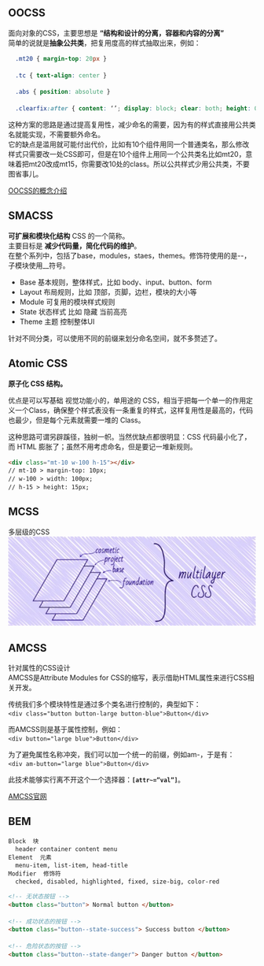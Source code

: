 
## OOCSS
  面向对象的CSS，主要思想是 **“结构和设计的分离，容器和内容的分离”**  
  简单的说就是**抽象公共类**，把复用度高的样式抽取出来，例如：
  ```css
    .mt20 { margin-top: 20px }

    .tc { text-align: center }

    .abs { position: absolute }

    .clearfix:after { content: ‘’; display: block; clear: both; height: 0 }
  ```
  这种方案的思路是通过提高复用性，减少命名的需要，因为有的样式直接用公共类名就能实现，不需要额外命名。  
  它的缺点是滥用就可能付出代价，比如有10个组件用同一个普通类名，那么修改样式只需要改一处CSS即可，但是在10个组件上用同一个公共类名比如mt20，意味着把mt20改成mt15，你需要改10处的class。所以公共样式少用公共类，不要图省事儿。  

  [OOCSS的概念介绍](https://www.w3cplus.com/css/oocss-concept)

## SMACSS
  **可扩展和模块化结构** CSS 的一个简称。  
  主要目标是 **减少代码量，简化代码的维护**。  
  在整个系列中，包括了base，modules，staes，themes。修饰符使用的是--，子模块使用__符号。
  - Base 基本规则，整体样式，比如 body、input、button、form
  - Layout 布局规则，比如 顶部，页脚，边栏，模块的大小等
  - Module 可复用的模块样式规则
  - State 状态样式 比如 隐藏 当前高亮
  - Theme 主题 控制整体UI

   针对不同分类，可以使用不同的前缀来划分命名空间，就不多赘述了。

## Atomic CSS
  **原子化 CSS 结构。**

  优点是可以写基础 视觉功能小的，单用途的 CSS，相当于把每一个单一的作用定义一个Class，确保整个样式表没有一条重复的样式，这样复用性是最高的，代码也最少，但是每个元素就需要一堆的 Class。

  这种思路可谓另辟蹊径，独树一帜。当然优缺点都很明显：CSS 代码最小化了，而 HTML 膨胀了；虽然不用考虑命名，但是要记一堆新规则。

  ```html
  <div class="mt-10 w-100 h-15"></div>
  // mt-10 > margin-top: 10px;
  // w-100 > width: 100px;
  // h-15 > height: 15px;
  ```

## MCSS

  多层级的CSS  
  ![](./MCSS.jpg)  

## AMCSS
  针对属性的CSS设计  
  AMCSS是Attribute Modules for CSS的缩写，表示借助HTML属性来进行CSS相关开发。  

  传统我们多个模块特性是通过多个类名进行控制的，典型如下：  
  `<div class="button button-large button-blue">Button</div>`  

  而AMCSS则是基于属性控制，例如：  
  `<div button="large blue">Button</div>`  

  为了避免属性名称冲突，我们可以加一个统一的前缀，例如am-，于是有：  
  `<div am-button="large blue">Button</div>`  

  此技术能够实行离不开这个一个选择器：**`[attr~=”val”]`**。

  [AMCSS官网](http://amcss.github.io/)

  ## BEM
    Block  块
      header container content menu
    Element  元素
      menu-item, list-item, head-title
    Modifier  修饰符
      checked, disabled, highlighted, fixed, size-big, color-red

  ```html
  <!-- 无状态按钮 -->
  <button class="button"> Normal button </button>

  <!-- 成功状态的按钮 -->
  <button class="button--state-success"> Success button </button>
  
  <!-- 危险状态的按钮 -->
  <button class="button--state-danger"> Danger button </button>
  ```